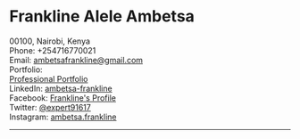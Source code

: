 # Frankline Alele Ambetsa

00100, Nairobi, Kenya  
Phone: +254716770021  
Email: [ambetsafrankline@gmail.com](mailto:ambetsafrankline@gmail.com)  
Portfolio:  
[Professional Portfolio](https://frank2446-dotcom.github.io/my_portfolio_professional/)  
LinkedIn: [ambetsa-frankline](https://www.linkedin.com/in/ambetsa-frankline/)  
Facebook: [Frankline's Profile](https://www.facebook.com/profile.php?id=100081601457541&_rdc=1&_rdr)  
Twitter: [@expert91617](https://x.com/expert91617)  
Instagram: [ambetsa.frankline](https://www.instagram.com/ambetsa.frankline/)

---
